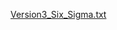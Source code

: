 [Version3_Six_Sigma.txt](https://github.com/user-attachments/files/17578088/Version3_Six_Sigma.txt)
